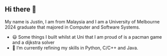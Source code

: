 ## Hi there 👋

My name is Justin, I am from Malaysia and I am a University of Melbourne 2024 graduate that majored in Computer and Software Systems. 

- 😃 Some things I built whilst at Uni that I am proud of is a pacman game and a dijkstra solver
- 🌱 I’m currently refining my skills in Python, C/C++ and Java.

<!--
**jwteow/jwteow** is a ✨ _special_ ✨ repository because its `README.md` (this file) appears on your GitHub profile.

Here are some ideas to get you started:

- 🔭 I’m currently working on ...
- 🌱 I’m currently learning ...
- 👯 I’m looking to collaborate on ...
- 🤔 I’m looking for help with ...
- 💬 Ask me about ...
- 📫 How to reach me: ...
- 😄 Pronouns: ...
- ⚡ Fun fact: ...
-->
